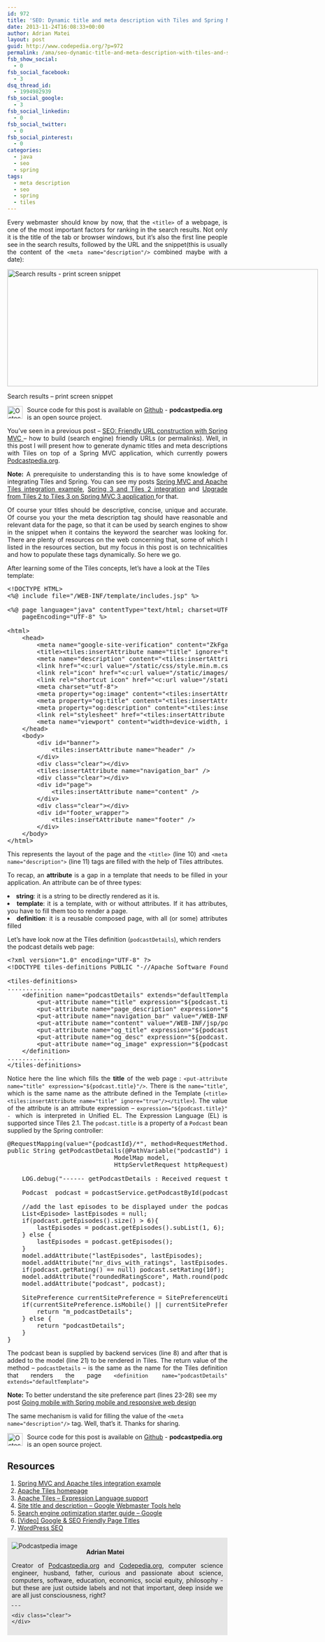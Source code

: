 ```yaml
---
id: 972
title: 'SEO: Dynamic title and meta description with Tiles and Spring MVC'
date: 2013-11-24T16:08:33+00:00
author: Adrian Matei
layout: post
guid: http://www.codepedia.org/?p=972
permalink: /ama/seo-dynamic-title-and-meta-description-with-tiles-and-spring-mvc/
fsb_show_social:
  - 0
fsb_social_facebook:
  - 3
dsq_thread_id:
  - 1994982939
fsb_social_google:
  - 3
fsb_social_linkedin:
  - 0
fsb_social_twitter:
  - 0
fsb_social_pinterest:
  - 0
categories:
  - java
  - seo
  - spring
tags:
  - meta description
  - seo
  - spring
  - tiles
---
```

<p style="text-align: justify;">
  Every webmaster should know by now, that the <code>&lt;title&gt;</code> of a webpage, is one of the most important factors for ranking in the search results. Not only it is the title of the tab or browser windows, but it&#8217;s also the first line people see in the search results, followed by the URL and the snippet(this is usually the content of the <code>&lt;meta name="description"/&gt;</code> combined maybe with a date):
</p>

<div id="attachment_959" style="width: 721px" class="wp-caption alignnone">
  <a href="{{site.url}}/wp-content/uploads/2013/11/search-results-snippet.png"><img class="size-full wp-image-959" src="{{site.url}}/wp-content/uploads/2013/11/search-results-snippet.png" alt="Search results - print screen snippet" width="711" height="268" srcset="{{site.url}}/wp-content/uploads/2013/11/search-results-snippet.png 711w, {{site.url}}/wp-content/uploads/2013/11/search-results-snippet-300x113.png 300w" sizes="(max-width: 711px) 100vw, 711px" /></a>

  <p class="wp-caption-text">
    Search results &#8211; print screen snippet
  </p>
</div>

<p class="note_normal">
  <img style="float: left; width: 35px; height: 29px; margin-right: 10px;" src="{{site.url}}/wp-content/uploads/2015/06/Octocat-smaller.png" alt="Octocat" /> Source code for this post is available on <a href="https://github.com/Codingpedia/podcastpedia">Github</a> - <b>podcastpedia.org</b> is an open source project.
</p>

<p style="text-align: justify;">
  You&#8217;ve seen in a previous post &#8211; <a title="SEO: Friendly URL construction with Spring MVC" href="http://localhost/wordpress/2013/11/09/seo-friendly-url-construction-with-spring-mvc/" target="_blank">SEO: Friendly URL construction with Spring MVC </a> &#8211; how to build (search engine) friendly URLs (or permalinks). Well, in this post I will present how to generate dynamic titles and meta descriptions with Tiles on top of a Spring MVC application, which currently powers <a title="Podcastpedia.org, knowledge to go" href="https://github.com/Codingpedia/podcastpedia" target="_blank">Podcastpedia.org</a>.
</p>

<p style="text-align: justify;">
  <!--more-->
</p>

<p class="note_normal" style="text-align: justify;">
  <strong>Note:</strong> A prerequisite to understanding this is to have some knowledge of integrating Tiles and Spring. You can see my posts <a title="Spring MVC and Apache Tiles integration example" href="http://www.codepedia.org/ama/spring-mvc-and-apache-tiles-integration-example/" target="_blank">Spring MVC and Apache Tiles integration example</a>, <a title="Spring 3 and Tiles 2 integration" href="http://www.codepedia.org/ama/spring-3-and-tiles-2-integration/" target="_blank">Spring 3 and Tiles 2 integration</a> and <a title="Upgrade from Tiles 2 to Tiles 3 on Spring MVC 3 application" href="http://www.codepedia.org/ama/upgrade-from-tiles-2-to-tiles-3-on-spring-mvc-3-application/#more-931" target="_blank">Upgrade from Tiles 2 to Tiles 3 on Spring MVC 3 application </a>for that.
</p>

<p style="text-align: justify;">
  Of course your titles should be descriptive, concise, unique and accurate. Of course you your the meta description tag should have reasonable and relevant data for the page, so that it can be used by search engines to show in the snippet when it contains the keyword the searcher was looking for. There are plenty of resources on the web concerning that, some of which I listed in the resources section, but my focus in this post is on technicalities and how to populate these tags dynamically. So here we go.
</p>

After learning some of the Tiles concepts, let&#8217;s have a look at the Tiles template:

<pre class="lang:default mark:10,11 decode:true" title="Tiles template file ">&lt;!DOCTYPE HTML&gt;
&lt;%@ include file="/WEB-INF/template/includes.jsp" %&gt;

&lt;%@ page language="java" contentType="text/html; charset=UTF-8"
    pageEncoding="UTF-8" %&gt;

&lt;html&gt;
	&lt;head&gt;
		&lt;meta name="google-site-verification" content="ZkFgaVcUEQ5HhjAA8-LOBUfcOY8Fh2PqiBqvM2xcFk0" /&gt;
		&lt;title&gt;&lt;tiles:insertAttribute name="title" ignore="true"/&gt;&lt;/title&gt;
		&lt;meta name="description" content="&lt;tiles:insertAttribute name="page_description" ignore="true"/&gt;"&gt;
		&lt;link href="&lt;c:url value="/static/css/style.min.m.css?v=1.4"/&gt;" rel="stylesheet" type="text/css"/&gt;
		&lt;link rel="icon" href="&lt;c:url value="/static/images/favicon.ico"/&gt;" type="image/x-icon" /&gt;
		&lt;link rel="shortcut icon" href="&lt;c:url value="/static/images/favicon.ico"/&gt;" type="image/x-icon" /&gt;
		&lt;meta charset="utf-8"&gt;
		&lt;meta property="og:image" content="&lt;tiles:insertAttribute name="og_image" ignore="true"/&gt;" /&gt;
		&lt;meta property="og:title" content="&lt;tiles:insertAttribute name="og_title" ignore="true"/&gt;" /&gt;
		&lt;meta property="og:description" content="&lt;tiles:insertAttribute name="og_desc" ignore="true"/&gt;"/&gt;
		&lt;link rel="stylesheet" href="&lt;tiles:insertAttribute name="jquery_ui_css" ignore="true"/&gt;" /&gt;
		&lt;meta name="viewport" content="width=device-width, initial-scale=1.0"&gt;
	&lt;/head&gt;
    &lt;body&gt;
    	&lt;div id="banner"&gt;
			&lt;tiles:insertAttribute name="header" /&gt;
		&lt;/div&gt;
		&lt;div class="clear"&gt;&lt;/div&gt;
		&lt;tiles:insertAttribute name="navigation_bar" /&gt;
		&lt;div class="clear"&gt;&lt;/div&gt;
		&lt;div id="page"&gt;
			&lt;tiles:insertAttribute name="content" /&gt;
		&lt;/div&gt;
		&lt;div class="clear"&gt;&lt;/div&gt;
		&lt;div id="footer_wrapper"&gt;
			&lt;tiles:insertAttribute name="footer" /&gt;
		&lt;/div&gt;
	&lt;/body&gt;
&lt;/html&gt;</pre>

<p style="text-align: justify;">
  This represents the layout of the page and the <code>&lt;title&gt;</code> (line 10) and <code>&lt;meta name="description"&gt;</code> (line 11) tags are filled with the help of Tiles attributes.
</p>

<p style="text-align: justify;">
  To recap, an <b>attribute</b> is a gap in a template that needs to be filled in your application. An attribute can be of three types:
</p>

<li style="text-align: justify;">
  <b>string</b>: it is a string to be directly rendered as it is.
</li>
<li style="text-align: justify;">
  <b>template</b>: it is a template, with or without attributes. If it has attributes, you have to fill them too to render a page.
</li>
<li style="text-align: justify;">
  <b>definition</b>: it is a reusable composed page, with all (or some) attributes filled
</li>

Let&#8217;s have look now at the Tiles definition (`podcastDetails`), which renders the podcast details web page:

<pre class="lang:default mark:7,8 decode:true" title="Tiles configuration file">&lt;?xml version="1.0" encoding="UTF-8" ?&gt;
&lt;!DOCTYPE tiles-definitions PUBLIC "-//Apache Software Foundation//DTD Tiles Configuration 3.0//EN" "http://tiles.apache.org/dtds/tiles-config_3_0.dtd"&gt;

&lt;tiles-definitions&gt;
.............
    &lt;definition name="podcastDetails" extends="defaultTemplate"&gt;
    	&lt;put-attribute name="title" expression="${podcast.title}"/&gt;
 	    &lt;put-attribute name="page_description" expression="${podcast.description}"/&gt;
    	&lt;put-attribute name="navigation_bar" value="/WEB-INF/jsp/navigation_bar/podcast_details_navigation_bar.jsp" /&gt;
    	&lt;put-attribute name="content" value="/WEB-INF/jsp/podcastDetails.jsp"/&gt;
    	&lt;put-attribute name="og_title" expression="${podcast.title}"/&gt;
 	    &lt;put-attribute name="og_desc" expression="${podcast.description}"/&gt;
 	    &lt;put-attribute name="og_image" expression="${podcast.urlOfImageToDisplay}"/&gt;
    &lt;/definition&gt;
.............
&lt;/tiles-definitions&gt;</pre>

<p style="text-align: justify;">
  Notice here the line which fills the <strong>title</strong> of the web page : <code>&lt;put-attribute name="title" expression="${podcast.title}"/&gt;</code>. There is the <code>name="title"</code>, which is the same name as the attribute defined in the Template (<code>&lt;title&gt;&lt;tiles:insertAttribute name="title" ignore="true"/&gt;&lt;/title&gt;</code>). The value of the attribute is an attribute expression &#8211; <code>expression="${podcast.title}" - </code>which is interpreted in Unified EL. The Expression Language (EL) is supported since Tiles 2.1. The <code>podcast.title</code> is a property of a <code>Podcast</code> bean supplied by the Spring controller:
</p>

<pre class="lang:java mark:8,21,27 decode:true" title="Spring controller handling podcast details requests">@RequestMapping(value="{podcastId}/*", method=RequestMethod.GET)
public String getPodcastDetails(@PathVariable("podcastId") int podcastId,
							 ModelMap model,
							 HttpServletRequest httpRequest) throws BusinessException{

	LOG.debug("------ getPodcastDetails : Received request to show details for podcast id "	+ podcastId + " ------");

	Podcast  podcast = podcastService.getPodcastById(podcastId);

	//add the last episodes to be displayed under the podcast metadata
	List&lt;Episode&gt; lastEpisodes = null;
	if(podcast.getEpisodes().size() &gt; 6){
		lastEpisodes = podcast.getEpisodes().subList(1, 6);
	} else {
		lastEpisodes = podcast.getEpisodes();
	}
	model.addAttribute("lastEpisodes", lastEpisodes);
	model.addAttribute("nr_divs_with_ratings", lastEpisodes.size());
	if(podcast.getRating() == null) podcast.setRating(10f);
	model.addAttribute("roundedRatingScore", Math.round(podcast.getRating()));
	model.addAttribute("podcast", podcast);

	SitePreference currentSitePreference = SitePreferenceUtils.getCurrentSitePreference(httpRequest);
	if(currentSitePreference.isMobile() || currentSitePreference.isTablet()){
		return "m_podcastDetails";
	} else {
		return "podcastDetails";
	}
}</pre>

<p style="text-align: justify;">
  The podcast bean is supplied by backend services (line 8) and after that is added to the model (line 21) to be rendered in Tiles. The return value of the method &#8211; <code>podcastDetails</code> &#8211; is the same as the name for the Tiles definition that renders the page <code>&lt;definition name="podcastDetails" extends="defaultTemplate"&gt;</code>
</p>

<p class="note_normal">
  <strong>Note:</strong> To better understand the site preference part (lines 23-28) see my post <a title="Going mobile with Spring mobile and responsive web design" href="http://www.codepedia.org/ama/going-mobile-with-spring-mobile-and-responsive-web-design/" target="_blank">Going mobile with Spring mobile and responsive web design</a>
</p>

<div id="social_logos_small">
  <p>
    The same mechanism is valid for filling the value of the <code>&lt;meta name="description"/&gt;</code> tag. Well, that&#8217;s it. Thanks for sharing.
  </p>

  <p class="note_normal">
    <img style="float: left; width: 35px; height: 29px; margin-right: 10px;" src="{{site.url}}/wp-content/uploads/2015/06/Octocat-smaller.png" alt="Octocat" /> Source code for this post is available on <a href="https://github.com/Codingpedia/podcastpedia">Github</a> - <b>podcastpedia.org</b> is an open source project.
  </p>
</div>

## Resources

  1. <a title="Spring MVC and Apache Tiles integration example" href="http://www.codepedia.org/ama/spring-mvc-and-apache-tiles-integration-example/" target="_blank">Spring MVC and Apache tiles integration example</a>
  2. <a title="Apache Tiles Homepage" href="https://tiles.apache.org/" target="_blank">Apache Tiles homepage</a>
  3. <a title="Expression Language support" href="http://tiles.apache.org/framework/tutorial/advanced/el-support.html" target="_blank">Apache Tiles &#8211; Expression Language support</a>
  4. <a title="Site title and description - Google Webmaster tools help" href="https://support.google.com/webmasters/answer/35624?hl=en&ref_topic=2371375" target="_blank">Site title and description &#8211; Google Webmaster Tools help</a>
  5. <a title="Search engine optimization starter guide - Google" href="https://static.googleusercontent.com/media/www.google.com/en//webmasters/docs/search-engine-optimization-starter-guide.pdf" target="_blank">Search engine optimization starter guide &#8211; Google</a>
  6. <a title="[Video] Google & SEO Friendly Page Titles" href="http://www.seobook.com/video-google-seo-friendly-page-titles" target="_blank">[Video] Google & SEO Friendly Page Titles</a>
  7. <a title="WordPress SEO" href="yoast.com/articles/wordpress-seo/" target="_blank">WordPress SEO</a>

<div id="about_author" style="background-color: #e6e6e6; padding: 10px;">
  <img id="author_portrait" style="float: left; margin-right: 20px;" src="{{site.url}}/images/authors/amacoder.png" alt="Podcastpedia image" />

  <p id="about_author_header">
    <strong>Adrian Matei</strong>
  </p>

  <div id="author_details" style="text-align: justify;">
    Creator of <a title="Podcastpedia.org, knowledge to go" href="https://github.com/Codingpedia/podcastpedia" target="_blank">Podcastpedia.org</a> and <a title="Codingpedia, sharing coding knowledge" href="http://www.codepedia.org" target="_blank">Codepedia.org</a>, computer science engineer, husband, father, curious and passionate about science, computers, software, education, economics, social equity, philosophy - but these are just outside labels and not that important, deep inside we are all just consciousness, right?
  </div>

  <div id="follow_social" style="clear: both;">
    <div id="social_logos">
       <a class="icon-twitter" href="https://twitter.com/codingpedia" target="_blank"> </a> <a class="icon-facebook" href="https://www.facebook.com/codingpedia" target="_blank"> </a> <a class="icon-linkedin" href="https://www.linkedin.com/company/codepediaorg" target="_blank"> </a> <a class="icon-github" href="https://github.com/adrianmatei-me" target="_blank"> </a>
    </div>

    <div class="clear">
    </div>
  </div>
</div>
